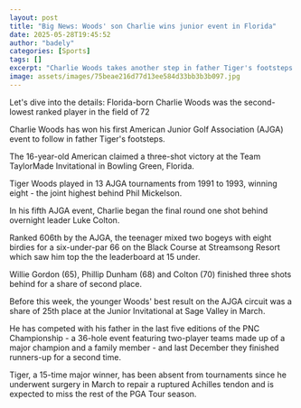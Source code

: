 ```yaml
---
layout: post
title: "Big News: Woods' son Charlie wins junior event in Florida"
date: 2025-05-28T19:45:52
author: "badely"
categories: [Sports]
tags: []
excerpt: "Charlie Woods takes another step in father Tiger's footsteps by winning his first American Junior Golf Association event."
image: assets/images/75beae216d77d13ee584d33bb3b3b097.jpg
---
```


Let's dive into the details: Florida-born Charlie Woods was the second-lowest ranked player in the field of 72

Charlie Woods has won his first American Junior Golf Association (AJGA) event to follow in father Tiger's footsteps.

The 16-year-old American claimed a three-shot victory at the Team TaylorMade Invitational in Bowling Green, Florida.

Tiger Woods played in 13 AJGA tournaments from 1991 to 1993, winning eight - the joint highest behind Phil Mickelson.

In his fifth AJGA event, Charlie began the final round one shot behind overnight leader Luke Colton.

Ranked 606th by the AJGA, the teenager mixed two bogeys with eight birdies for a six-under-par 66 on the Black Course at Streamsong Resort which saw him top the the leaderboard at 15 under.

Willie Gordon (65), Phillip Dunham (68) and Colton (70) finished three shots behind for a share of second place.

Before this week, the younger Woods' best result on the AJGA circuit was a share of 25th place at the Junior Invitational at Sage Valley in March.

He has competed with his father in the last five editions of the PNC Championship - a 36-hole event featuring two-player teams made up of a major champion and a family member - and last December they finished runners-up for a second time.

Tiger, a 15-time major winner, has been absent from tournaments since he underwent surgery in March to repair a ruptured Achilles tendon and is expected to miss the rest of the PGA Tour season.

